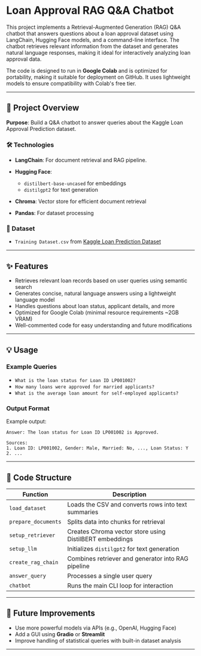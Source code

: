 # Loan Approval RAG Q\&A Chatbot

This project implements a Retrieval-Augmented Generation (RAG) Q\&A chatbot that answers questions about a loan approval dataset using LangChain, Hugging Face models, and a command-line interface. The chatbot retrieves relevant information from the dataset and generates natural language responses, making it ideal for interactively analyzing loan approval data.

The code is designed to run in **Google Colab** and is optimized for portability, making it suitable for deployment on GitHub. It uses lightweight models to ensure compatibility with Colab's free tier.

---

## 🧾 Project Overview

**Purpose**: Build a Q\&A chatbot to answer queries about the Kaggle Loan Approval Prediction dataset.

### 🛠 Technologies

* **LangChain**: For document retrieval and RAG pipeline.
* **Hugging Face**:

  * `distilbert-base-uncased` for embeddings
  * `distilgpt2` for text generation
* **Chroma**: Vector store for efficient document retrieval
* **Pandas**: For dataset processing

### 📂 Dataset

* `Training Dataset.csv` from [Kaggle Loan Prediction Dataset](https://www.kaggle.com/datasets/ninzaami/loan-predication)

---

## ✨ Features

* Retrieves relevant loan records based on user queries using semantic search
* Generates concise, natural language answers using a lightweight language model
* Handles questions about loan status, applicant details, and more
* Optimized for Google Colab (minimal resource requirements \~2GB VRAM)
* Well-commented code for easy understanding and future modifications

---

## 💡 Usage

### Example Queries

* `What is the loan status for Loan ID LP001002?`
* `How many loans were approved for married applicants?`
* `What is the average loan amount for self-employed applicants?`

### Output Format

Example output:

```
Answer: The loan status for Loan ID LP001002 is Approved.

Sources:
1. Loan ID: LP001002, Gender: Male, Married: No, ..., Loan Status: Y
2. ...
```

---

## 🧩 Code Structure

| Function            | Description                                             |
| ------------------- | ------------------------------------------------------- |
| `load_dataset`      | Loads the CSV and converts rows into text summaries     |
| `prepare_documents` | Splits data into chunks for retrieval                   |
| `setup_retriever`   | Creates Chroma vector store using DistilBERT embeddings |
| `setup_llm`         | Initializes `distilgpt2` for text generation            |
| `create_rag_chain`  | Combines retriever and generator into RAG pipeline      |
| `answer_query`      | Processes a single user query                           |
| `chatbot`           | Runs the main CLI loop for interaction                  |

---

## 🚀 Future Improvements

* Use more powerful models via APIs (e.g., OpenAI, Hugging Face)
* Add a GUI using **Gradio** or **Streamlit**
* Improve handling of statistical queries with built-in dataset analysis

---
